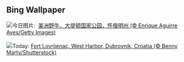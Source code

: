## Bing Wallpaper
![](https://www.bing.com/th?id=OHR.TetonBison_ZH-CN9384306649_UHD.jpg&w=1000)今日图片: &nbsp;[美洲野牛，大提顿国家公园，怀俄明州 (© Enrique Aguirre Aves/Getty Images)](https://www.bing.com/th?id=OHR.TetonBison_ZH-CN9384306649_UHD.jpg)
<br><br/>
![](https://www.bing.com/th?id=OHR.DubrovnikHarbor_EN-US2498064362_UHD.jpg&w=1000)Today: [Fort Lovrijenac, West Harbor, Dubrovnik, Croatia (© Benny Marty/Shutterstock)](https://www.bing.com/th?id=OHR.DubrovnikHarbor_EN-US2498064362_UHD.jpg)
<br><br/>

